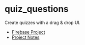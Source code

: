 # quiz_questions

Create quizzes with a drag & drop UI.

- [Firebase Project](https://console.firebase.google.com/project/quiz-questions-project)
- [Project Notes](https://www.notion.so/adventures-in/Quiz-Questions-c8f834fedef34cc397db91f0a944dd19)
